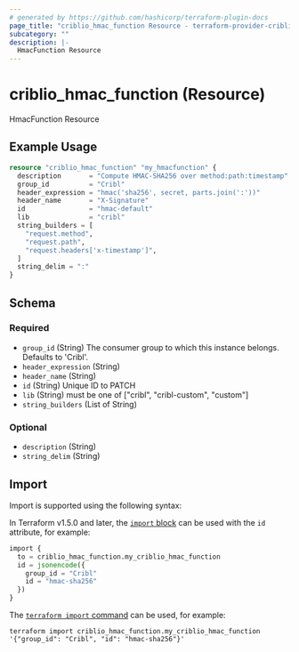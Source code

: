 ```yaml
---
# generated by https://github.com/hashicorp/terraform-plugin-docs
page_title: "criblio_hmac_function Resource - terraform-provider-criblio"
subcategory: ""
description: |-
  HmacFunction Resource
---
```


# criblio_hmac_function (Resource)

HmacFunction Resource

## Example Usage

```terraform
resource "criblio_hmac_function" "my_hmacfunction" {
  description       = "Compute HMAC-SHA256 over method:path:timestamp"
  group_id          = "Cribl"
  header_expression = "hmac('sha256', secret, parts.join(':'))"
  header_name       = "X-Signature"
  id                = "hmac-default"
  lib               = "cribl"
  string_builders = [
    "request.method",
    "request.path",
    "request.headers['x-timestamp']",
  ]
  string_delim = ":"
}
```

<!-- schema generated by tfplugindocs -->
## Schema

### Required

- `group_id` (String) The consumer group to which this instance belongs. Defaults to 'Cribl'.
- `header_expression` (String)
- `header_name` (String)
- `id` (String) Unique ID to PATCH
- `lib` (String) must be one of ["cribl", "cribl-custom", "custom"]
- `string_builders` (List of String)

### Optional

- `description` (String)
- `string_delim` (String)

## Import

Import is supported using the following syntax:

In Terraform v1.5.0 and later, the [`import` block](https://developer.hashicorp.com/terraform/language/import) can be used with the `id` attribute, for example:

```terraform
import {
  to = criblio_hmac_function.my_criblio_hmac_function
  id = jsonencode({
    group_id = "Cribl"
    id = "hmac-sha256"
  })
}
```

The [`terraform import` command](https://developer.hashicorp.com/terraform/cli/commands/import) can be used, for example:

```shell
terraform import criblio_hmac_function.my_criblio_hmac_function '{"group_id": "Cribl", "id": "hmac-sha256"}'
```
